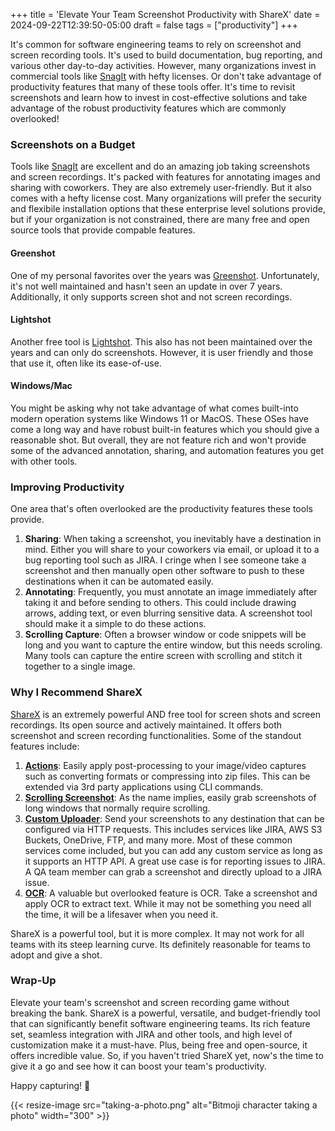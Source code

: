 +++
title = 'Elevate Your Team Screenshot Productivity with ShareX'
date = 2024-09-22T12:39:50-05:00
draft = false
tags = ["productivity"]
+++

It's common for software engineering teams to rely on screenshot and screen recording tools. It's used to build documentation, bug reporting, and various other day-to-day activities. However, many organizations invest in commercial tools like [SnagIt](https://www.techsmith.com/snagit/) with hefty licenses. Or don't take advantage of productivity features that many of these tools offer. It's time to revisit screenshots and learn how to invest in cost-effective solutions and take advantage of the robust productivity features which are commonly overlooked!

### Screenshots on a Budget

Tools like [SnagIt](https://www.techsmith.com/snagit/) are excellent and do an amazing job taking screenshots and screen recordings. It's packed with features for annotating images and sharing with coworkers. They are also extremely user-friendly. But it also comes with a hefty license cost. Many organizations will prefer the security and flexibile installation options that these enterprise level solutions provide, but if your organization is not constrained, there are many free and open source tools that provide compable features.

#### Greenshot
One of my personal favorites over the years was [Greenshot](https://getgreenshot.org/). Unfortunately, it's not well maintained and hasn't seen an update in over 7 years. Additionally, it only supports screen shot and not screen recordings.

#### Lightshot
Another free tool is [Lightshot](https://app.prntscr.com/en/). This also has not been maintained over the years and can only do screenshots. However, it is user friendly and those that use it, often like its ease-of-use.

#### Windows/Mac
You might be asking why not take advantage of what comes built-into modern operation systems like Windows 11 or MacOS. These OSes have come a long way and have robust built-in features which you should give a reasonable shot. But overall, they are not feature rich and won't provide some of the advanced annotation, sharing, and automation features you get with other tools.

### Improving Productivity
One area that's often overlooked are the productivity features these tools provide.

1. **Sharing**: When taking a screenshot, you inevitably have a destination in mind. Either you will share to your coworkers via email, or upload it to a bug reporting tool such as JIRA. I cringe when I see someone take a screenshot and then manually open other software to push to these destinations when it can be automated easily.
2. **Annotating**: Frequently, you must annotate an image immediately after taking it and before sending to others. This could include drawing arrows, adding text, or even blurring sensitive data. A screenshot tool should make it a simple to do these actions.
3. **Scrolling Capture**: Often a browser window or code snippets will be long and you want to capture the entire window, but this needs scroling. Many tools can capture the entire screen with scrolling and stitch it together to a single image.

### Why I Recommend ShareX
[ShareX](https://getsharex.com/) is an extremely powerful AND free tool for screen shots and screen recordings. Its open source and actively maintained. It offers both screenshot and screen recording functionalities. Some of the standout features include:

1. **[Actions](https://getsharex.com/actions)**: Easily apply post-processing to your image/video captures such as converting formats or compressing into zip files. This can be extended via 3rd party applications using CLI commands.
2. **[Scrolling Screenshot](https://getsharex.com/docs/scrolling-screenshot)**: As the name implies, easily grab screenshots of long windows that normally require scrolling.
3. **[Custom Uploader](https://getsharex.com/docs/custom-uploader)**: Send your screenshots to any destination that can be configured via HTTP requests. This includes services like JIRA, AWS S3 Buckets, OneDrive, FTP, and many more. Most of these common services come included, but you can add any custom service as long as it supports an HTTP API. A great use case is for reporting issues to JIRA. A QA team member can grab a screenshot and directly upload to a JIRA issue.
4. **[OCR](https://getsharex.com/docs/ocr)**: A valuable but overlooked feature is OCR. Take a screenshot and apply OCR to extract text. While it may not be something you need all the time, it will be a lifesaver when you need it.

ShareX is a powerful tool, but it is more complex. It may not work for all teams with its steep learning curve. Its definitely reasonable for teams to adopt and give a shot.

### Wrap-Up

Elevate your team's screenshot and screen recording game without breaking the bank. ShareX is a powerful, versatile, and budget-friendly tool that can significantly benefit software engineering teams. Its rich feature set, seamless integration with JIRA and other tools, and high level of customization make it a must-have. Plus, being free and open-source, it offers incredible value. So, if you haven't tried ShareX yet, now's the time to give it a go and see how it can boost your team's productivity.

Happy capturing! 📸

{{< resize-image src="taking-a-photo.png" alt="Bitmoji character taking a photo" width="300" >}}